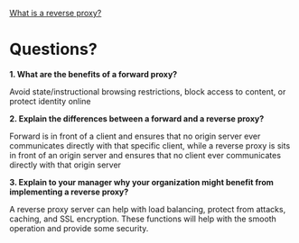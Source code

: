 [What is a reverse proxy?](https://www.cloudflare.com/learning/cdn/glossary/reverse-proxy/)

# Questions?

**1. What are the benefits of a forward proxy?**

Avoid state/instructional browsing restrictions, block access to content, or protect identity online

**2. Explain the differences between a forward and a reverse proxy?**

Forward is in front of a client and ensures that no origin server ever communicates directly with that specific client, while a reverse proxy is sits in front of an origin server and ensures that no client ever communicates directly with that origin server

**3. Explain to your manager why your organization might benefit from implementing a reverse proxy?**

A reverse proxy server can help with load balancing, protect from attacks, caching, and SSL encryption. These functions will help with the smooth operation and provide some security.
